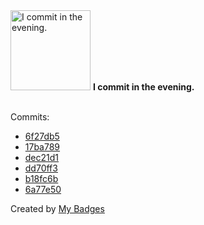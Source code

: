 <img src="https://my-badges.github.io/my-badges/evening-commits.png" alt="I commit in the evening." title="I commit in the evening." width="128">
<strong>I commit in the evening.</strong>
<br><br>

Commits:

- <a href="https://github.com/ksysoev/nvim/commit/6f27db5be15cda1481b8fbd7e663a3e917befea5">6f27db5</a>
- <a href="https://github.com/ksysoev/go-templ/commit/17ba7891675d067442c90813812b5ca80240ed23">17ba789</a>
- <a href="https://github.com/ksysoev/go-templ/commit/dec21d1be7b25661f9a9661ce02697649be3e9d7">dec21d1</a>
- <a href="https://github.com/ksysoev/go-templ/commit/dd70ff36efb295eefa5112454338c3adee588134">dd70ff3</a>
- <a href="https://github.com/ksysoev/go-templ/commit/b18fc6b82d9faca11e98eefe0033f836cd6c9df1">b18fc6b</a>
- <a href="https://github.com/ksysoev/go-templ/commit/6a77e50c343fc394721381a89db3635de7eeb9bb">6a77e50</a>


Created by <a href="https://github.com/my-badges/my-badges">My Badges</a>